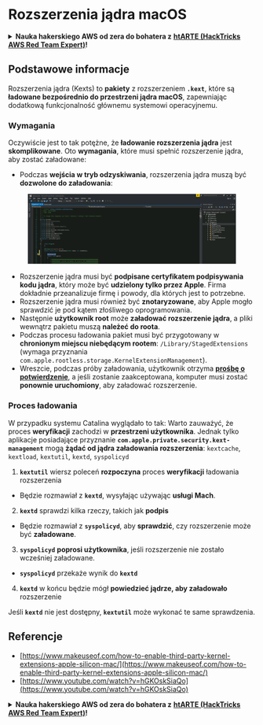 # Rozszerzenia jądra macOS

<details>

<summary><strong>Nauka hakerskiego AWS od zera do bohatera z</strong> <a href="https://training.hacktricks.xyz/courses/arte"><strong>htARTE (HackTricks AWS Red Team Expert)</strong></a><strong>!</strong></summary>

* Czy pracujesz w **firmie zajmującej się cyberbezpieczeństwem**? Chcesz zobaczyć swoją **firmę reklamowaną na HackTricks**? A może chcesz uzyskać dostęp do **najnowszej wersji PEASS lub pobrać HackTricks w formacie PDF**? Sprawdź [**PLANY SUBSKRYPCYJNE**](https://github.com/sponsors/carlospolop)!
* Odkryj [**Rodzinę PEASS**](https://opensea.io/collection/the-peass-family), naszą ekskluzywną kolekcję [**NFT**](https://opensea.io/collection/the-peass-family)
* Zdobądź oficjalne [**gadżety PEASS i HackTricks**](https://peass.creator-spring.com)
* **Dołącz do** [**💬**](https://emojipedia.org/speech-balloon/) **grupy Discord** lub [**grupy telegram**](https://t.me/peass) albo **śledź mnie** na **Twitterze** 🐦[**@carlospolopm**](https://twitter.com/hacktricks\_live).
* **Podziel się swoimi sztuczkami hakerskimi, wysyłając PR do** [**repozytorium hacktricks**](https://github.com/carlospolop/hacktricks) **i** [**repozytorium hacktricks-cloud**](https://github.com/carlospolop/hacktricks-cloud).

</details>

## Podstawowe informacje

Rozszerzenia jądra (Kexts) to **pakiety** z rozszerzeniem **`.kext`**, które są **ładowane bezpośrednio do przestrzeni jądra macOS**, zapewniając dodatkową funkcjonalność głównemu systemowi operacyjnemu.

### Wymagania

Oczywiście jest to tak potężne, że **ładowanie rozszerzenia jądra** jest **skomplikowane**. Oto **wymagania**, które musi spełnić rozszerzenie jądra, aby zostać załadowane:

* Podczas **wejścia w tryb odzyskiwania**, rozszerzenia jądra muszą być **dozwolone do załadowania**:

<figure><img src="../../../.gitbook/assets/image (2) (1) (1) (1) (1) (1) (1) (1) (1) (1) (1) (1) (1) (1) (1) (1) (1).png" alt=""><figcaption></figcaption></figure>

* Rozszerzenie jądra musi być **podpisane certyfikatem podpisywania kodu jądra**, który może być **udzielony tylko przez Apple**. Firma dokładnie przeanalizuje firmę i powody, dla których jest to potrzebne.
* Rozszerzenie jądra musi również być **znotaryzowane**, aby Apple mogło sprawdzić je pod kątem złośliwego oprogramowania.
* Następnie **użytkownik root** może **załadować rozszerzenie jądra**, a pliki wewnątrz pakietu muszą **należeć do roota**.
* Podczas procesu ładowania pakiet musi być przygotowany w **chronionym miejscu niebędącym rootem**: `/Library/StagedExtensions` (wymaga przyznania `com.apple.rootless.storage.KernelExtensionManagement`).
* Wreszcie, podczas próby załadowania, użytkownik otrzyma [**prośbę o potwierdzenie**](https://developer.apple.com/library/archive/technotes/tn2459/\_index.html), a jeśli zostanie zaakceptowana, komputer musi zostać **ponownie uruchomiony**, aby załadować rozszerzenie.

### Proces ładowania

W przypadku systemu Catalina wyglądało to tak: Warto zauważyć, że proces **weryfikacji** zachodzi w **przestrzeni użytkownika**. Jednak tylko aplikacje posiadające przyznanie **`com.apple.private.security.kext-management`** mogą **żądać od jądra załadowania rozszerzenia**: `kextcache`, `kextload`, `kextutil`, `kextd`, `syspolicyd`

1. **`kextutil`** wiersz poleceń **rozpoczyna** proces **weryfikacji** ładowania rozszerzenia
* Będzie rozmawiał z **`kextd`**, wysyłając używając **usługi Mach**.
2. **`kextd`** sprawdzi kilka rzeczy, takich jak **podpis**
* Będzie rozmawiał z **`syspolicyd`**, aby **sprawdzić**, czy rozszerzenie może być **załadowane**.
3. **`syspolicyd`** **poprosi użytkownika**, jeśli rozszerzenie nie zostało wcześniej załadowane.
* **`syspolicyd`** przekaże wynik do **`kextd`**
4. **`kextd`** w końcu będzie mógł **powiedzieć jądrze, aby załadowało** rozszerzenie

Jeśli **`kextd`** nie jest dostępny, **`kextutil`** może wykonać te same sprawdzenia.

## Referencje

* [https://www.makeuseof.com/how-to-enable-third-party-kernel-extensions-apple-silicon-mac/](https://www.makeuseof.com/how-to-enable-third-party-kernel-extensions-apple-silicon-mac/)
* [https://www.youtube.com/watch?v=hGKOskSiaQo](https://www.youtube.com/watch?v=hGKOskSiaQo)

<details>

<summary><strong>Nauka hakerskiego AWS od zera do bohatera z</strong> <a href="https://training.hacktricks.xyz/courses/arte"><strong>htARTE (HackTricks AWS Red Team Expert)</strong></a><strong>!</strong></summary>

* Czy pracujesz w **firmie zajmującej się cyberbezpieczeństwem**? Chcesz zobaczyć swoją **firmę reklamowaną na HackTricks**? A może chcesz uzyskać dostęp do **najnowszej wersji PEASS lub pobrać HackTricks w formacie PDF**? Sprawdź [**PLANY SUBSKRYPCYJNE**](https://github.com/sponsors/carlospolop)!
* Odkryj [**Rodzinę PEASS**](https://opensea.io/collection/the-peass-family), naszą ekskluzywną kolekcję [**NFT**](https://opensea.io/collection/the-peass-family)
* Zdobądź oficjalne [**gadżety PEASS i HackTricks**](https://peass.creator-spring.com)
* **Dołącz do** [**💬**](https://emojipedia.org/speech-balloon/) **grupy Discord** lub [**grupy telegram**](https://t.me/peass) albo **śledź mnie** na **Twitterze** 🐦[**@carlospolopm**](https://twitter.com/hacktricks\_live).
* **Podziel się swoimi sztuczkami hakerskimi, wysyłając PR do** [**repozytorium hacktricks**](https://github.com/carlospolop/hacktricks) **i** [**repozytorium hacktricks-cloud**](https://github.com/carlospolop/hacktricks-cloud).

</details>
